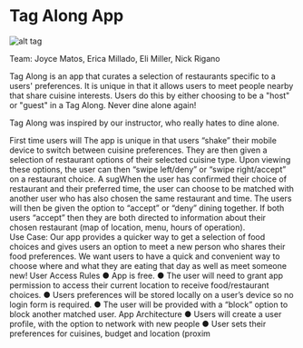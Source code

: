 # Tag Along App

![alt tag](https://github.com/learn-co-students/TagAlong/blob/master/FlatironMasterpiece/Assets.xcassets/tagalong_logo.png)
	
Team: Joyce Matos, Erica Millado, Eli Miller, Nick Rigano

Tag Along is an app that curates a selection of restaurants specific to a users' preferences.  It is unique in that it allows users to meet people nearby that share cuisine interests.  Users do this by either choosing to be a "host" or "guest" in a Tag Along.  Never dine alone again!

Tag Along was inspired by our instructor, who really hates to dine alone.

First time users will 
The app is unique in that users “shake” their mobile device to switch between cuisine preferences.  They are then given a selection of restaurant options of their selected cuisine type. Upon viewing these options, the user can then “swipe left/deny” or “swipe right/accept” on a restaurant choice. A sugWhen the user has confirmed their choice of restaurant and their preferred time, the user can choose to be matched with another user who has also chosen the same restaurant and time. The users will then be given the option to “accept” or “deny” dining together. If both users “accept” then they are both directed to information about their chosen restaurant (map of location, menu, hours of operation).  
Use Case:
Our app provides a quicker way to get a selection of food choices and gives users an option to meet a new person who shares their food preferences. We want users to have a quick and convenient way to choose where and what they are eating that day as well as meet someone new!
User Access Rules
● App is free. ● The user will need to grant app permission to access their current location to receive food/restaurant choices. ● Users preferences will be stored locally on a user’s device so no login form is required. ● The user will be provided with a “block” option to block another matched user.
App Architecture
● Users will create a user profile, with the option to network with new people   ● User sets their preferences for cuisines, budget and location (proxim
